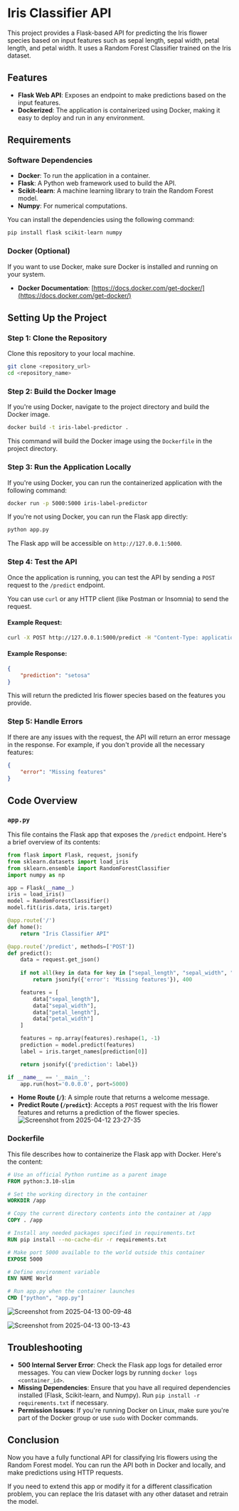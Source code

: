 
# Iris Classifier API

This project provides a Flask-based API for predicting the Iris flower species based on input features such as sepal length, sepal width, petal length, and petal width. It uses a Random Forest Classifier trained on the Iris dataset.

## Features

- **Flask Web API**: Exposes an endpoint to make predictions based on the input features.
- **Dockerized**: The application is containerized using Docker, making it easy to deploy and run in any environment.

## Requirements

### Software Dependencies

- **Docker**: To run the application in a container.
- **Flask**: A Python web framework used to build the API.
- **Scikit-learn**: A machine learning library to train the Random Forest model.
- **Numpy**: For numerical computations.
  
You can install the dependencies using the following command:

```bash
pip install flask scikit-learn numpy
```

### Docker (Optional)

If you want to use Docker, make sure Docker is installed and running on your system.

- **Docker Documentation**: [https://docs.docker.com/get-docker/](https://docs.docker.com/get-docker/)

## Setting Up the Project

### Step 1: Clone the Repository

Clone this repository to your local machine.

```bash
git clone <repository_url>
cd <repository_name>
```

### Step 2: Build the Docker Image

If you're using Docker, navigate to the project directory and build the Docker image.

```bash
docker build -t iris-label-predictor .
```

This command will build the Docker image using the `Dockerfile` in the project directory.

### Step 3: Run the Application Locally

If you're using Docker, you can run the containerized application with the following command:

```bash
docker run -p 5000:5000 iris-label-predictor
```

If you're not using Docker, you can run the Flask app directly:

```bash
python app.py
```

The Flask app will be accessible on `http://127.0.0.1:5000`.

### Step 4: Test the API

Once the application is running, you can test the API by sending a `POST` request to the `/predict` endpoint.

You can use `curl` or any HTTP client (like Postman or Insomnia) to send the request.

#### Example Request:

```bash
curl -X POST http://127.0.0.1:5000/predict -H "Content-Type: application/json" -d '{"sepal_length": 5.1, "sepal_width": 3.5, "petal_length": 1.4, "petal_width": 0.2}'
```

#### Example Response:

```json
{
    "prediction": "setosa"
}
```

This will return the predicted Iris flower species based on the features you provide.

### Step 5: Handle Errors

If there are any issues with the request, the API will return an error message in the response. For example, if you don't provide all the necessary features:

```json
{
    "error": "Missing features"
}
```

## Code Overview

### `app.py`

This file contains the Flask app that exposes the `/predict` endpoint. Here's a brief overview of its contents:

```python
from flask import Flask, request, jsonify
from sklearn.datasets import load_iris
from sklearn.ensemble import RandomForestClassifier
import numpy as np

app = Flask(__name__)
iris = load_iris()
model = RandomForestClassifier()
model.fit(iris.data, iris.target)

@app.route('/')
def home():
    return "Iris Classifier API"

@app.route('/predict', methods=['POST'])
def predict():
    data = request.get_json()
    
    if not all(key in data for key in ["sepal_length", "sepal_width", "petal_length", "petal_width"]):
        return jsonify({'error': 'Missing features'}), 400

    features = [
        data["sepal_length"],
        data["sepal_width"],
        data["petal_length"],
        data["petal_width"]
    ]

    features = np.array(features).reshape(1, -1)
    prediction = model.predict(features)
    label = iris.target_names[prediction[0]]

    return jsonify({'prediction': label})

if __name__ == '__main__':
    app.run(host='0.0.0.0', port=5000)
```

- **Home Route (`/`)**: A simple route that returns a welcome message.
- **Predict Route (`/predict`)**: Accepts a `POST` request with the Iris flower features and returns a prediction of the flower species.
![Screenshot from 2025-04-12 23-27-35](https://github.com/user-attachments/assets/fbb558da-c7c9-476e-9a8d-3599b33dc78a)

### Dockerfile

This file describes how to containerize the Flask app with Docker. Here's the content:

```Dockerfile
# Use an official Python runtime as a parent image
FROM python:3.10-slim

# Set the working directory in the container
WORKDIR /app

# Copy the current directory contents into the container at /app
COPY . /app

# Install any needed packages specified in requirements.txt
RUN pip install --no-cache-dir -r requirements.txt

# Make port 5000 available to the world outside this container
EXPOSE 5000

# Define environment variable
ENV NAME World

# Run app.py when the container launches
CMD ["python", "app.py"]
```
![Screenshot from 2025-04-13 00-09-48](https://github.com/user-attachments/assets/7ab17c1d-a16f-4845-96da-d2d97f9adb0f)

![Screenshot from 2025-04-13 00-13-43](https://github.com/user-attachments/assets/11215e3c-40a7-432f-b15c-f206acc0b549)


## Troubleshooting

- **500 Internal Server Error**: Check the Flask app logs for detailed error messages. You can view Docker logs by running `docker logs <container_id>`.
- **Missing Dependencies**: Ensure that you have all required dependencies installed (Flask, Scikit-learn, and Numpy). Run `pip install -r requirements.txt` if necessary.
- **Permission Issues**: If you're running Docker on Linux, make sure you're part of the Docker group or use `sudo` with Docker commands.

## Conclusion

Now you have a fully functional API for classifying Iris flowers using the Random Forest model. You can run the API both in Docker and locally, and make predictions using HTTP requests.

If you need to extend this app or modify it for a different classification problem, you can replace the Iris dataset with any other dataset and retrain the model.
